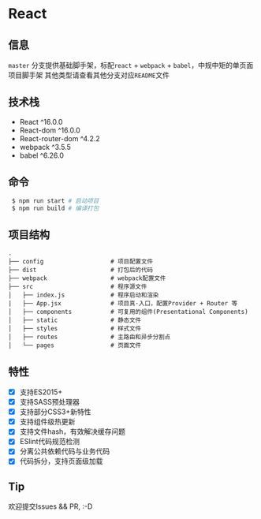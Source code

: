 # React

## 信息
`master` 分支提供基础脚手架，标配`react` + `webpack` + `babel`，中规中矩的单页面项目脚手架
其他类型请查看其他分支对应`README`文件

## 技术栈
* React ^16.0.0
* React-dom ^16.0.0
* React-router-dom ^4.2.2
* webpack ^3.5.5
* babel ^6.26.0

## 命令
```bash
 $ npm run start # 启动项目
 $ npm run build # 编译打包
```

## 项目结构
```
.
├── config                   # 项目配置文件
├── dist                     # 打包后的代码
├── webpack                  # webpack配置文件
├── src                      # 程序源文件
│   ├── index.js             # 程序启动和渲染
|   ├── App.jsx              # 项目真·入口，配置Provider + Router 等
│   ├── components           # 可复用的组件(Presentational Components)
│   ├── static               # 静态文件
│   ├── styles               # 样式文件
│   ├── routes               # 主路由和异步分割点
│   └── pages                # 页面文件
```

## 特性
- [x] 支持ES2015+
- [x] 支持SASS预处理器
- [x] 支持部分CSS3+新特性
- [x] 支持组件级热更新
- [x] 支持文件hash，有效解决缓存问题
- [x] ESlint代码规范检测
- [x] 分离公共依赖代码与业务代码
- [x] 代码拆分，支持页面级加载

## Tip
欢迎提交Issues && PR, :-D
